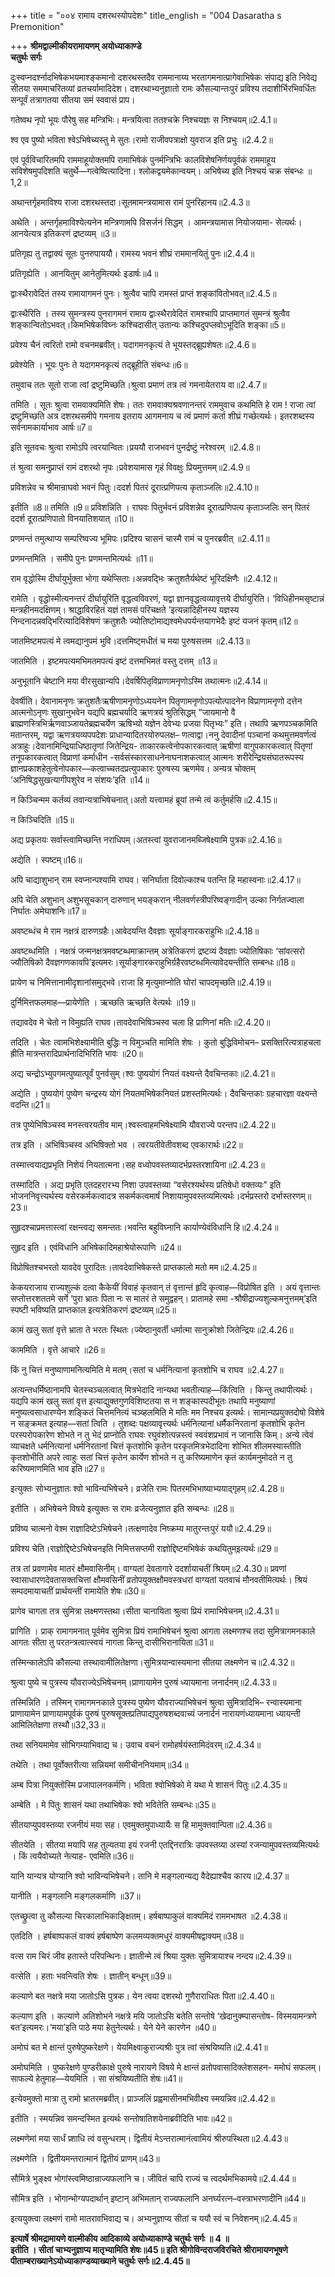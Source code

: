 +++
title = "००४ रामाय दशरथस्योपदेशः"
title_english = "004 Dasaratha s Premonition"

+++
**श्रीमद्वाल्मीकीयरामायणम् अयोध्याकाण्डे  
चतुर्थः सर्गः**

दुःस्वप्नदर्श्नादभिषेकभयमाश्ङ्कमानो दशरथस्तदैव राममानाय्य भरतागमनात्प्रागेवाभिषेकः संपाद्य इति निवेद्य सीतया सममाचरितव्यां व्रतचर्यामादिदेश। दशरथाभ्यनुज्ञातो रामः कौसल्यान्तःपुरं प्रविश्य तदाशीर्भिरभिवर्धितः सन्पूर्वं तत्रागतया सीतया समं स्ववासं प्राप।

गतेष्वथ नृपो भूयः पौरेषु सह मन्त्रिभिः। मन्त्रयित्वा ततश्चक्रे निश्चयज्ञः स निश्चयम्॥2.4.1॥

श्व एव पुष्यो भविता श्वेऽभिषेच्यस्तु मे सुतः।रामो राजीवपत्राक्षो युवराज इति प्रभुः ॥2.4.2॥

एवं पूर्वविचारितमपि राममाहूयोक्तमपि रामाभिषेकं पुनर्मन्त्रिभिः कालविशेषनिर्णयपूर्वकं राममाहूय सविशेषमुपदिशति चतुर्थे—गत्वेष्वित्यादिना। श्लोकद्वयमेकान्वयम्। अभिषेच्य इति निश्चयं चक्र संबन्धः  ॥1,2॥

अथान्तर्गृहमाविश्य राजा दशरथस्तदा।सूतमामन्त्रयामास रामं पुनरिहानय॥2.4.3॥

अथेति । अन्तर्गृहमाविश्येत्यनेन मन्त्रिणामपि विसर्जनं सिद्धम् । आमन्त्रयामास नियोजयामा- सेत्यर्थः। आनयेत्यत्र इतिकरणं द्रष्टव्यम् ॥3॥

प्रतिगृह्य तु तद्वाक्यं सूतः पुनरुपाययौ। रामस्य भवनं शीघ्रं राममानयितुं पुनः॥2.4.4॥

प्रतिगृह्येति । आनयितुम् आनेतुमित्यर्थः इडार्षः॥4॥

द्वाःस्थैरावेदितं तस्य रामायागमनं पुनः। श्रुत्वैव चापि रामस्तं प्राप्तं शङ्कांवितोभवत्॥2.4.5॥

द्वाःस्थैरिति । तस्य सुमन्त्रस्य पुनरागमनं रामाय द्वाःस्थैरावेदितं रामश्चापि प्राप्तमागतं सुमन्त्रं श्रुत्वैव शङ्कान्वितोऽभवत्।किमभिषेकविघ्नः कश्चिदासीत् उतान्यः कश्चिदुपप्लवोऽभूदिति शङ्का॥5॥

प्रवेश्य चैनं त्वरितो रामो वचनमब्रवीत्। यदागमनकृत्यं ते भूयस्तद्ब्रूह्यशेषतः॥2.4.6॥

प्रवेश्येति । भूयः पुनः ते यदागमनकृत्यं तद्ब्रूहीति संबन्धः॥6॥

तमुवाच ततः सूतो राजा त्वां द्रष्टुमिच्छति।श्रुत्वा प्रमाणं तत्र त्वं गमनायेतराय वा॥2.4.7॥

तमिति । सूतः श्रुत्वा रामवाक्यमिति शेषः। ततः रामवाक्यश्रवणानन्तरं राममुवाच कथमिति हे राम ! राजा त्वां द्रष्टुमिच्छति अत्र दशरथसमीपे गमनाय इतराय आगमनाय च त्वं प्रमाणं कर्ता शीघ्रं गच्छेत्यर्थः। इतरशब्दस्य सर्वनामकार्याभाव आर्षः॥7॥

इति सूतवचः श्रुत्वा रामोऽपि त्वरयान्वितः।प्रययौ राजभवनं पुनर्द्रष्टुं नरेश्वरम् ॥2.4.8॥

तं श्रुत्वा समनुप्राप्तं रामं दशरथो नृपः।प्रवेशयामास गृहं विवक्षुः प्रियमुत्तमम्॥2.4.9॥

प्रविशन्नेव च श्रीमान्राघवो भवनं पितुः।ददर्श पितरं दूरात्प्रणिपत्य कृताञ्जलिः॥2.4.10॥

इतीति ॥8॥ तमिति ॥9॥ प्रविशन्निति । राघवः पितुर्भवनं प्रविशन्नेव दूरात्प्रणिपत्य कृताञ्जलिः सन् पितरं ददर्श दूरात्प्रणिपातो विनयातिशयात् ॥10॥

प्रणमन्तं तमुत्थाप्य सम्परिष्वज्य भूमिपः।प्रदिश्य चासनं चास्मै रामं च पुनरब्रवीत् ॥2.4.11॥

प्रणमन्तमिति । समीपे पुनः प्रणमन्तमित्यर्थः ॥11॥

राम वृद्धोस्मि दीर्घायुर्भुक्ता भोगा यथेप्सिताः।अन्नवद्भिः क्रतुशतैर्यथेष्टं भूरिदक्षिणैः ॥2.4.12॥

रामेति । वृद्धोस्मीत्यनन्तरं दीर्घायुरिति वृद्धत्वविवरणं, यद्वा ज्ञानवृद्धत्वव्यावृत्तये दीर्घायुरिति। ‘विधिहीनमसृष्टान्नं मन्त्रहीनमदक्षिणम्। श्राद्धाविरहितं यज्ञं तामसं परिचक्षते ’इत्यन्नादिहीनस्य यज्ञस्य निन्दनादन्नवद्भिरित्यादिविशेषणं क्रतुशतैः ज्योतिष्टोमाद्यश्वमेधपर्यन्तयागभेदैः इष्टं यजनं कृतम्॥12॥

जातमिष्टमपत्यं मे त्वमद्यानुपमं भुवि।दत्तमिष्ट्मधीतं च मया पुरुषसत्तम ॥2.4.13॥

जातमिति । इष्टमपत्यमभिमतमपत्यं इष्टं दत्तमभिमतं वस्तु दत्तम् ॥13॥

अनुभूतानि चेष्टानि मया वीरसुखान्यपि।देवर्षिपितृविप्राणामनृणोऽस्मि तथात्मनः॥2.4.14॥

देवर्षीति। देवानामनृणः क्रतुशतैःऋषीणामनृणोऽध्ययनेन पितृणामनृणोऽपत्योत्पादनेन विप्राणामनृणो दत्तेन आत्मनोऽनृणः सुखानुभवेन यद्यपि ब्रह्मचर्यादि ऋणत्रयं श्रुतिसिद्धम् “जायमानो वै ब्राह्मणस्त्रिभिर्ऋणवाञ्जायतेब्रह्मचर्येण ऋषिभ्यो यज्ञेन देवेभ्यः प्रजया पितृभ्यः” इति। तथापि ऋणपञ्चकमिति मतान्तरम्, यद्वा ऋणत्रयव्यपपदेशः प्राधान्यादितरयोरुपलक्ष– णत्वाद्वा।ननु देवादीनां पञ्चानां कथमुत्तमवर्णत्वं अत्राहुः।देवानामिन्द्रियाधिष्ठातृणां जितेन्द्रिय- ताकारकत्वेनोपकारकत्वात् ऋषीणां वागुपकारकत्वात् पितृणां तनूपकारकत्वात् विप्राणां कर्माधीन -सर्वसंस्कारसाधनेनाघनाशकत्वात् आत्मनः शरीरेन्द्रियसंघातरूपस्य ज्ञानप्रकाशहेतुत्वेनोपकार—कत्वाच्चतदप्रत्युपकारः पुरुषस्य ऋणमेव। अन्यत्र चोक्तम् ‘अनिषिद्धसुखत्यागीपशुरेव न संशयः’इति ॥14॥

न किञ्चिन्मम कर्तव्यं तवान्यत्राभिषेचनात्।अतो यत्त्वामहं ब्रूयां तन्मे त्वं कर्तुमर्हसि॥2.4.15॥

न किञ्चिदिति ॥15॥

अद्य प्रकृतयः सर्वास्त्वामिच्छन्ति नराधिपम्।अतस्त्वां युवराजानमब्जिषेक्ष्यामि पुत्रक॥2.4.16॥

अद्येति । स्पष्टम्॥16॥

अपि चाद्याशुभान् राम स्वप्नान्पश्यामि राघव। सनिर्घाता दिवोल्काश्च पतन्ति हि महास्वनाः॥2.4.17॥

अपि चेति अशुभान् अशुभसूचकान् दारुणान् भयङ्करान् नीलवर्णस्त्रीपरिष्वङ्गादीन् उल्का निर्गतज्वाला निर्घातः अमेघाशनिः॥17॥

अवष्टब्धंच मे राम नक्षत्रं दारुणग्रहैः।आवेदयन्ति दैवज्ञाः सूर्याङ्गारकराहुभिः॥2.4.18॥

अवष्टब्धमिति । नक्षत्रं जन्मनक्षत्रमवष्टब्धमाक्रान्तम् अत्रेतिकरणं द्रष्टव्यं दैवज्ञाः ज्योतिषिकाः ‘सांवत्सरो ज्यौतिषिको दैवज्ञगणकावपि’इत्यमरः।सूर्याङ्गारकराहुभिर्ग्रहैरवष्टब्धमित्यावेदयन्तीति सम्बन्धः॥18॥

प्रायेण च निमित्तानामीदृशानांसमुद्भवे।राजा हि मृत्युमाप्नोति घोरां चापदमृच्छति॥2.4.19॥

दुर्निमित्तफलमाह—प्रायेणेति । ऋच्छति ऋच्छति वेत्यर्थः ॥19॥

तद्यावदेव मे चेतो न विमुह्यति राघव।तावदेवाभिषिञ्चस्व चला हि प्राणिनां मतिः॥2.4.20॥

तदिति । चेतः त्वामभिशेक्ष्यामीति बुद्धिः न विमुञ्चति मामिति शेषः । कुतो बुद्धिविमोचन– प्रसक्तिरित्यत्राहचला ह्रीति मात्रन्तरादिप्रार्थनादिभिरिति भावः ॥20॥

अद्य चन्द्रोऽभ्युपगमत्पुष्यात्पूर्वं पुनर्वसुम्।श्वः पुष्ययोगं नियतं वक्ष्यन्ते दैवचिन्तकाः॥2.4.21॥

अद्येति । पुष्ययोगं पुष्येण चन्द्रस्य योगं नियतमभिषेकनियतं प्रशस्तमित्यर्थः। दैवचिन्तकाः ग्रहचारज्ञा वक्ष्यन्ते वदन्ति॥21॥

तत्र पुष्येभिषिञ्चस्व मनस्त्वरयतीव माम्।श्वस्त्वाहमभिषेक्ष्यामि यौवराज्ये परन्तप॥2.4.22॥

तत्र इति । अभिषिञ्चस्व अभिषिक्तो भव । त्वरयतीवेतीवशब्द एवकारार्थः॥22॥

तस्मात्त्वयाद्यप्रभृति निशेयं नियतात्मना।सह वध्वोपवस्तव्यादर्भप्रस्तरशायिना॥2.4.23॥

तस्मादिति । अद्य प्रभृति एतदहरारभ्य निशा उपवस्तव्या “वसेरश्यर्थस्य प्रतिषेधो वक्तव्यः” इति भोजननिवृत्त्यर्थस्य वसेरकर्मकत्वादत्र सकर्मकत्वमार्षं निशायामुपवस्तव्यमित्यर्थः।दर्भप्रस्तरो दर्भास्तरणम्॥23॥

सुहृदश्चाप्रमत्तास्त्वां रक्षन्त्वद्य समन्ततः।भवन्ति बहुविघ्नानि कार्याण्येवंविधानि हि॥2.4.24॥

सुहृद इति । एवंविधानि अभिषेकादिमहाश्रेयोरूपाणि ॥24॥

विप्रोषितश्चभरतो यावदेव पुरादितः।तावदेवाभिषेकस्ते प्राप्तकालो मतो मम॥2.4.25॥

केकयराजाय राज्यशुल्कं दत्वा कैकेयीं विवाहं कृतवान् तं वृत्तान्तं हृदि कृत्वाह—विप्रोषित इति । अयं वृत्तान्तः सप्तोत्तरशततमे सर्गे ‘पुरा भ्रातः पिता नः स मातरं ते समुद्वहन्। प्रातामहे समा -श्रौषीद्राज्यशुल्कमनुत्तमम्’इति स्पष्टी भविष्यति प्राप्तकाल इत्यत्रेतिकरणं द्रष्टव्यम्॥25॥

कामं खलु सतां वृत्ते भ्राता ते भरतः स्थितः।ज्येष्ठानुवर्ती धर्मात्मा सानुक्रोशो जितेन्द्रियः॥2.4.26॥

काममिति । वृत्ते आचारे ॥26॥

किं नु चित्तं मनुष्याणामनित्यमिति मे मतम्।सतां च धर्मनित्यानां कृतशोभि च राघव ॥2.4.27॥

अत्यन्तधर्मिष्ठानामपि चेतस्चञ्चलत्वात् मित्रभेदादि नान्यथा भवतीत्याह—किंत्विति । किन्तु तथापीत्यर्थः।यद्यपि कामं खलु सतां वृत्त इत्याद्युक्तगुणविशिष्टतया स न शङ्कास्पदीभूतः तथापि मनुष्याणां मनुष्यत्वसाधारण्येन शङ्कितं चित्तमनित्यं चञ्व्हलमिति मे मतिः मम निश्चय इत्यर्थः। सामान्यप्रयुक्तदोषो विशेषे न सङ्क्रमत इत्याह—सतां त्विति । तुशब्दः पक्षव्यावृत्त्यर्थः धर्मनित्यानां धर्मैकनिरतानां कृतशोभि कृतेन परस्परोपकारेण शोभते न तु भेदं प्राप्नोति राघवः रघुवंशोत्पन्नस्त्वं स्ववंशप्रभावं न जानासि किम्। अन्ये त्वेवं व्याचक्षते धर्मनित्यानां धर्मनिरतानां चित्तं कृतशोभि कृतेन परकृतमित्रभेदादिना शोभित शीलमस्यास्तीति कृतशोभीति अपरे त्वाहुः सतां चित्तं कृतेन कार्येण शोभते न तु करिष्यमाणेन कृतं कार्यमनुमोदते न तु करिष्यमाणमिति भाव इति॥27॥

इत्युक्तः सोभ्यनुज्ञातः श्वो भाविन्यभिषेचने। व्रजेति रामः पितरमभिभाष्याभ्ययाद्गृहम्॥2.4.28॥

इतीति । अभिषेचने विषये इत्युक्तः स रामः व्रजेत्यनुज्ञात इति सम्बन्धः ॥28॥

प्रविष्य चात्मनो वेश्म राज्ञादिष्टेऽभिषेचने।तत्क्षणादेव निष्क्रम्य मातुरन्तःपुरं ययौ॥2.4.29॥

प्रविश्य चेति।राज्ञोद्दिष्टेऽभिषेचनइति निमित्तसप्तमी राज्ञोद्दिष्टमभिषेकं कथयितुम्इत्यर्थः॥29॥

तत्र तां प्रवणामेव मातरं क्षौमवासिनीम्। वाग्यतां देवतागारे ददर्शायाचतीं श्रियम्॥2.4.30॥ प्रवणां स्वासाधारणदेवतासक्तचित्तां क्षौमवसिनीं व्रतोपयुक्तक्षौमवस्त्रधरां वाग्यतां यतवाचं मौनवतीमित्यर्थः। श्रियं सम्पदमायाचतीं प्रार्थयन्तीं रामायेति शेषः॥30॥

प्रागेव चागता तत्र सुमित्रा लक्ष्मणस्तथा।सीता चानायिता श्रुत्वा प्रियं रामाभिषेचनम्॥2.4.31॥

प्रागिति । प्राक् रामागमनात् पूर्वमेव सुमित्रा प्रियं रामाभिषेचनं श्रुत्वा आगता लक्ष्मणश्च तदा सुमित्रागमनकाले आगतः सीता तु परतन्त्रत्वात्स्वयं नागता किन्तु दासीभिरानायिता॥31॥

तस्मिन्कालेऽपि कौसल्या तस्थावामीलितेक्षणा।सुमित्रयान्वास्यमाना सीतया लक्ष्मणेन च॥2.4.32॥

श्रुत्वा पुष्ये च पुत्रस्य यौवराज्येऽभिषेचनम्।प्राणायामेन पुरुषं ध्यायमाना
जनार्दनम्॥2.4.33॥

तस्मिन्निति । तस्मिन् रामागमनकाले पुत्रस्य पुष्येण यौवराज्याभिषेचनं श्रुत्वा सुमित्रादिभि– रन्वास्यमाना प्राणायामेन प्राणायामपूर्वकं पुरुषं पुरुषसूक्तप्रतिपाद्यपुरुषशब्दवाच्यं जनार्दनं नारायणंध्यायमाना ध्यायन्ती आमिलितेक्षणा तस्थौ॥32,33॥

तथा सनियमामेव सोभिगम्याभिवाद्य च। उवाच वचनं रामोहर्षयंस्तामिदंवरम्॥2.4.34॥

तथेति । तथा पूर्वोक्तरीत्या सन्नियमां समीचीननियमाम्॥34॥

अम्ब पित्रा नियुक्तोस्मि प्रजापालनकर्मणि। भविता श्वोभिषेको मे यथा मे शासनं पितुः॥2.4.35॥

अम्बेति । मे पितुः शासनं यथा तथाभिषेकः श्वो भवितेति सम्बन्धः॥35॥

सीतयाप्युपवस्तव्या रजनीयं मया सह। एवमुक्तमुपाध्यायैः स हि मामुक्तवान्पिता॥2.4.36॥

सीतयेति । सीतया मयापि सह तुल्यतया इयं रजनी एतद्दिनरात्रिः उपवस्तव्या अस्यां रजन्यामुपवस्तव्यमित्यर्थः । किं त्वयैवोच्यते नेत्याह- एवमिति॥36॥

यानि यान्यत्र योग्यानि श्वो भाविन्यभिषेचने। तानि मे मङ्गलान्यद्य वैदेह्याश्चैव कारय॥2.4.37॥

यानीति । मङ्गलानि मङ्गलकर्माणि ॥37॥

एतच्छ्रुत्वा तु कौसल्या चिरकालाभिकाङ्क्षितम्। हर्षबाष्पाकुलं वाक्यमिदं राममभाषत ॥2.4.38॥

एतदिति । हर्षबाष्पकलं वाक्यं हर्षबाष्पेण कलमव्यक्तमधुरं वाक्यमीषद्वाक्यम्॥38॥

वत्स राम चिरं जीव हतास्ते परिपन्थिनः। ज्ञातीन्मे त्वं श्रिया युक्तः सुमित्रायाश्च नन्दय॥2.4.39॥

वत्सेति । हताः भवन्त्विति शेषः । ज्ञातीन् बन्धून्॥39॥

कल्याणे बत नक्षत्रे मया जातोऽसि पुत्रक। येन त्वया दशरथो गुणैराराधितः पिता॥2.4.40॥

कल्याण इति । कल्याणे अतिशोभने नक्षत्रे मयि जातोऽसि बतेति सन्तोषे ‘खेदानुक्म्पासन्तोष- विस्मयामन्त्रणे बत’इत्यमरः।‘मया’इति पाठे मया हेतुनेत्यर्थः। येने येने कारणेन ॥40॥

अमोघं बत मे क्षान्तं पुरुषेपुष्करेक्षणे। येयमिक्ष्वाकुराज्यश्रीः पुत्र त्वां संश्रयिष्यति॥2.4.41॥

अमोघमिति । पुष्करेक्षणे पुण्डरीकाक्षे पुरुषे नारायणे विषये मे क्षान्तं व्रतोपवासादिक्लेशसहन- ममोघं सफलम्। साफल्ये हेतुमाह—येयमिति । सा संश्रयिष्यतीति शेषः॥41॥

इत्येवमुक्तो मात्रा तु रामो भ्रातरमब्रवीत्। प्राञ्जलिं प्रह्वमासीनमभिवीक्ष्य स्मयन्निव॥2.4.42॥

इतीति । स्मयन्निव समन्दस्मित इत्यर्थः सन्तोषातिशयेनाब्रवीदिति भावः॥42॥

लक्ष्मणेमां मया सार्धं प्र्शाधि त्वं वसुन्धराम्। द्वितीयं मेऽन्तरात्मानंत्वामियं श्रीरुपस्थिता॥2.4.43॥

लक्ष्मणेति । द्वितीयमन्तरात्मानं द्वितीयं प्राणम्॥43॥

सौमित्रे भुङ्क्ष्व भोगांस्त्वमिष्ठान्राज्यफलानि च। जीवितं चापि राज्यं च त्वदर्थमभिकामये॥2.4.44॥

सौमित्र इति । भोगान्भोग्यपदार्थान् इष्टान् अभिमतान् राज्यफलानि अनर्घ्यरत्न–वस्त्राभरणादीनि॥44॥

इत्ययुक्त्वा लक्ष्मणं रामो मातरावभिवाद्य च। अभ्यनुज्ञाप्य सीतां च ययौ स्वं च निवेशनम्॥2.4.45॥

**इत्यार्षे श्रीमद्रामायणे वाल्मीकीय आदिकाव्ये अयोध्याकाण्डे चतुर्थः सर्गः ॥ 4 ॥  
इतीति । सीतां चाभ्यनुज्ञाप्य मातृभ्यामिति शेषः॥45॥ इति श्रीगोविन्दराजविरचिते श्रीरामायणभूषणे पीताम्बराख्यानेऽयोध्याकाण्डव्याख्याने चतुर्थः सर्गः॥2.4.45॥**
